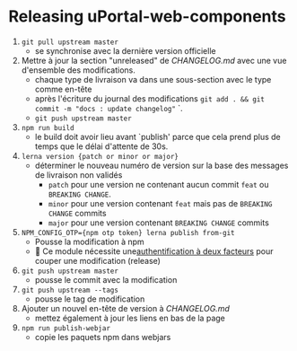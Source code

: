 # Releasing uPortal-web-components

1. `git pull upstream master`
   - se synchronise avec la dernière version officielle
2. Mettre à jour la section "unreleased" de _CHANGELOG.md_ avec une vue d'ensemble des modifications.
   - chaque type de livraison va dans une sous-section avec le type comme en-tête
   - après l'écriture du journal des modifications `git add . && git commit -m "docs : update changelog"` `.
   - `git push upstream master`
3. `npm run build`
   - le build doit avoir lieu avant `publish' parce que cela prend plus de temps que le délai d'attente de 30s.
4. `lerna version {patch or minor or major}`
   - déterminer le nouveau numéro de version sur la base des messages de livraison non validés
     - `patch` pour une version ne contenant aucun commit `feat` ou `BREAKING CHANGE`.
     - `minor` pour une version contenant `feat` mais pas de `BREAKING CHANGE` commits
     - `major` pour une version contenant `BREAKING CHANGE` commits
5. `NPM_CONFIG_OTP={npm otp token} lerna publish from-git`
   - Pousse la modification à npm
   - :notebook: Ce module nécessite une[authentification à deux facteurs][] pour couper une modification (release)
6. `git push upstream master`
   - pousse le commit avec la modification
7. `git push upstream --tags`
   - pousse le tag de modification
8. Ajouter un nouvel en-tête de version à _CHANGELOG.md_
   - mettez également à jour les liens en bas de la page
9. `npm run publish-webjar`
   - copie les paquets npm dans webjars

[authentification à deux facteurs]: https://docs.npmjs.com/getting-started/using-two-factor-authentication
